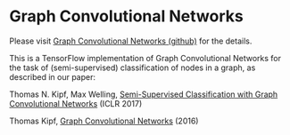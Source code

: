 # Graph Convolutional Networks

Please visit [Graph Convolutional Networks (github)](https://github.com/tkipf/gcn) for the details.

This is a TensorFlow implementation of Graph Convolutional Networks for the task of (semi-supervised) classification of nodes in a graph, as described in our paper:
 
Thomas N. Kipf, Max Welling, [Semi-Supervised Classification with Graph Convolutional Networks](http://arxiv.org/abs/1609.02907) (ICLR 2017)

Thomas Kipf, [Graph Convolutional Networks](http://tkipf.github.io/graph-convolutional-networks/) (2016)


